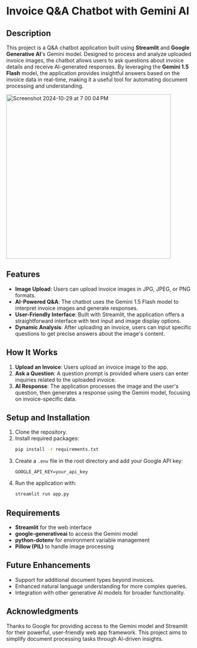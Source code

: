 
# Invoice Q&A Chatbot with Gemini AI

## Description

This project is a Q&A chatbot application built using **Streamlit** and **Google Generative AI**'s Gemini model. Designed to process and analyze uploaded invoice images, the chatbot allows users to ask questions about invoice details and receive AI-generated responses. By leveraging the **Gemini 1.5 Flash** model, the application provides insightful answers based on the invoice data in real-time, making it a useful tool for automating document processing and understanding.

<img width="438" alt="Screenshot 2024-10-29 at 7 00 04 PM" src="https://github.com/user-attachments/assets/97628c11-b278-420f-b5ac-e6991c26d88e">

## Features

- **Image Upload**: Users can upload invoice images in JPG, JPEG, or PNG formats.
- **AI-Powered Q&A**: The chatbot uses the Gemini 1.5 Flash model to interpret invoice images and generate responses.
- **User-Friendly Interface**: Built with Streamlit, the application offers a straightforward interface with text input and image display options.
- **Dynamic Analysis**: After uploading an invoice, users can input specific questions to get precise answers about the image's content.

## How It Works

1. **Upload an Invoice**: Users upload an invoice image to the app.
2. **Ask a Question**: A question prompt is provided where users can enter inquiries related to the uploaded invoice.
3. **AI Response**: The application processes the image and the user's question, then generates a response using the Gemini model, focusing on invoice-specific data.

## Setup and Installation

1. Clone the repository.
2. Install required packages:
   ```bash
   pip install -r requirements.txt
   ```
3. Create a `.env` file in the root directory and add your Google API key:
   ```plaintext
   GOOGLE_API_KEY=your_api_key
   ```
4. Run the application with:
   ```bash
   streamlit run app.py
   ```

## Requirements

- **Streamlit** for the web interface
- **google-generativeai** to access the Gemini model
- **python-dotenv** for environment variable management
- **Pillow (PIL)** to handle image processing

## Future Enhancements

- Support for additional document types beyond invoices.
- Enhanced natural language understanding for more complex queries.
- Integration with other generative AI models for broader functionality.

## Acknowledgments

Thanks to Google for providing access to the Gemini model and Streamlit for their powerful, user-friendly web app framework. This project aims to simplify document processing tasks through AI-driven insights.
